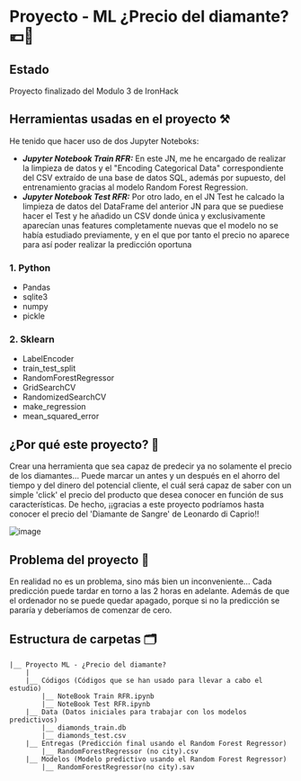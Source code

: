 # Proyecto - ML ¿Precio del diamante? 💶💎
## Estado
Proyecto finalizado del Modulo 3 de IronHack
## Herramientas usadas en el proyecto ⚒️

He tenido que hacer uso de dos Jupyter Noteboks: 
* ___Jupyter Notebook Train RFR:___ En este JN, me he encargado de realizar la limpieza de datos y el "Encoding Categorical Data" correspondiente del CSV extraído de una base de datos SQL, además por supuesto, del entrenamiento gracias al modelo Random Forest Regression.
* ___Jupyter Notebook Test RFR:___ Por otro lado, en el JN Test he calcado la limpieza de datos del DataFrame del anterior JN para que se puediese hacer el Test y he añadido un CSV donde única y exclusivamente aparecían unas features completamente nuevas que el modelo no se había estudiado previamente, y en el que por tanto el precio no aparece para así poder realizar la predicción oportuna

### 1. Python
* Pandas
* sqlite3
* numpy
* pickle
### 2. Sklearn
* LabelEncoder
* train_test_split
* RandomForestRegressor
* GridSearchCV
* RandomizedSearchCV
* make_regression
* mean_squared_error

## ¿Por qué este proyecto? 💭
Crear una herramienta que sea capaz de predecir ya no solamente el precio de los diamantes... Puede marcar un antes y un después en el ahorro del tiempo y del dinero del potencial cliente, el cuál será capaz de saber con un simple 'click' el precio del producto que desea conocer en función de sus características. De hecho, ¡¡gracias a este proyecto podríamos hasta conocer el precio del 'Diamante de Sangre' de Leonardo di Caprio!!

![image](https://www.telemadrid.es/2018/02/12/programas/cine/miercoles-Cine-Cortes-Diamantes-sangre_1984921523_4025198_640x360.png)

## Problema del proyecto 💩
En realidad no es un problema, sino más bien un inconveniente... Cada predicción puede tardar en torno a las 2 horas en adelante. Además de que el ordenador no se puede quedar apagado, porque si no la predicción se pararía y deberíamos de comenzar de cero.

## Estructura de carpetas 🗂️

```
|__ Proyecto ML - ¿Precio del diamante?
    |
    |__ Códigos (Códigos que se han usado para llevar a cabo el estudio)
        |__ NoteBook Train RFR.ipynb
        |__ NoteBook Test RFR.ipynb
    |__ Data (Datos iniciales para trabajar con los modelos predictivos)
        |__ diamonds_train.db
        |__ diamonds_test.csv
    |__ Entregas (Predicción final usando el Random Forest Regressor)
        |__ RandomForestRegressor (no city).csv
    |__ Modelos (Modelo predictivo usando el Random Forest Regressor)
        |__ RandomForestRegressor(no city).sav
```





